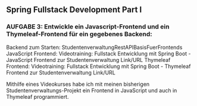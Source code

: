 ## Spring Fullstack Development Part I

### AUFGABE 3: Entwickle ein Javascript-Frontend und ein Thymeleaf-Frontend für ein gegebenes Backend:

Backend zum Starten: StudentenverwaltungRestAPIBasisFuerFrontends
JavaScript Frontend: Videotraining: Fullstack Entwicklung mit Spring Boot - JavaScript Frontend zur Studentenverwaltung Link/URL
Thymeleaf Frontend: Videotraining: Fullstack Entwicklung mit Spring Boot - Thymeleaf Frontend zur Studentenverwaltung Link/URL 

Mithilfe eines Videokurses habe ich mit meinen bisherigen Studentenverwaltungs-Projekt ein Frontend in JavaScript und auch
in Thymeleaf programmiert. 